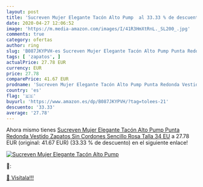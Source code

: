 ```yaml
---
layout: post
title: 'Sucreven Mujer Elegante Tacón Alto Pump  al 33.33 % de descuento'
date: 2020-04-27 12:06:52
image: 'https://m.media-amazon.com/images/I/41R3HmXtRnL._SL200_.jpg'
comments: true
category: ofertas
author: ring
slug: 'B087JKYPVH-es Sucreven Mujer Elegante Tacón Alto Pump Punta Redonda...'
tags: [ 'zapatos', ]
actualPrice: 27.78 EUR
currency: EUR
price: 27.78
comparePrice: 41.67 EUR
prodname: 'Sucreven Mujer Elegante Tacón Alto Pump Punta Redonda Vestido Zapatos Sin Cordones Sencillo Rosa Talla 34 EU'
country: 'es'
flag: '🇪🇸'
buyurl: 'https://www.amazon.es/dp/B087JKYPVH/?tag=tolees-21'
descuento: '33.33'
average: '27.78'
---
```


Ahora mismo tienes [Sucreven Mujer Elegante Tacón Alto Pump Punta Redonda Vestido Zapatos Sin Cordones Sencillo Rosa Talla 34 EU](https://www.amazon.es/dp/B087JKYPVH/?tag=tolees-21) a 27.78 EUR (original: 41.67 EUR) (33.33 %  de descuento) en el siguiente enlace!

[![Sucreven Mujer Elegante Tacón Alto Pump ](https://m.media-amazon.com/images/I/41R3HmXtRnL._SL200_.jpg)](https://www.amazon.es/dp/B087JKYPVH/?tag=tolees-21)

🔎:


[🛒 Visítala!!!](https://www.amazon.es/dp/B087JKYPVH/?tag=tolees-21)
